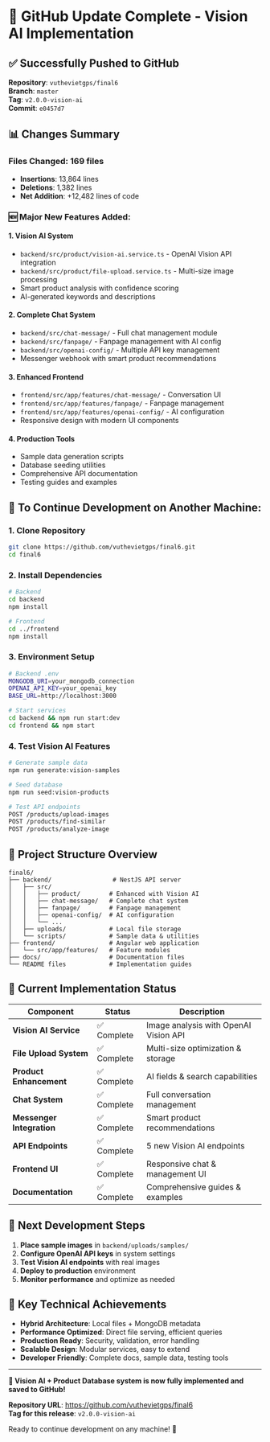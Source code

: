 # 🎉 GitHub Update Complete - Vision AI Implementation

## ✅ Successfully Pushed to GitHub

**Repository**: `vuthevietgps/final6`  
**Branch**: `master`  
**Tag**: `v2.0.0-vision-ai`  
**Commit**: `e0457d7`

## 📊 Changes Summary

### Files Changed: **169 files**
- **Insertions**: 13,864 lines
- **Deletions**: 1,382 lines
- **Net Addition**: +12,482 lines of code

### 🆕 Major New Features Added:

#### 1. **Vision AI System**
- `backend/src/product/vision-ai.service.ts` - OpenAI Vision API integration
- `backend/src/product/file-upload.service.ts` - Multi-size image processing
- Smart product analysis with confidence scoring
- AI-generated keywords and descriptions

#### 2. **Complete Chat System**
- `backend/src/chat-message/` - Full chat management module
- `backend/src/fanpage/` - Fanpage management with AI config
- `backend/src/openai-config/` - Multiple API key management
- Messenger webhook with smart product recommendations

#### 3. **Enhanced Frontend**
- `frontend/src/app/features/chat-message/` - Conversation UI
- `frontend/src/app/features/fanpage/` - Fanpage management
- `frontend/src/app/features/openai-config/` - AI configuration
- Responsive design with modern UI components

#### 4. **Production Tools**
- Sample data generation scripts
- Database seeding utilities
- Comprehensive API documentation
- Testing guides and examples

## 🔧 To Continue Development on Another Machine:

### 1. Clone Repository
```bash
git clone https://github.com/vuthevietgps/final6.git
cd final6
```

### 2. Install Dependencies
```bash
# Backend
cd backend
npm install

# Frontend  
cd ../frontend
npm install
```

### 3. Environment Setup
```bash
# Backend .env
MONGODB_URI=your_mongodb_connection
OPENAI_API_KEY=your_openai_key
BASE_URL=http://localhost:3000

# Start services
cd backend && npm run start:dev
cd frontend && npm start
```

### 4. Test Vision AI Features
```bash
# Generate sample data
npm run generate:vision-samples

# Seed database
npm run seed:vision-products

# Test API endpoints
POST /products/upload-images
POST /products/find-similar
POST /products/analyze-image
```

## 📁 Project Structure Overview

```
final6/
├── backend/                 # NestJS API server
│   ├── src/
│   │   ├── product/        # Enhanced with Vision AI
│   │   ├── chat-message/   # Complete chat system
│   │   ├── fanpage/        # Fanpage management
│   │   ├── openai-config/  # AI configuration
│   │   └── ...
│   ├── uploads/            # Local file storage
│   └── scripts/            # Sample data & utilities
├── frontend/               # Angular web application
│   └── src/app/features/   # Feature modules
├── docs/                   # Documentation files
└── README files            # Implementation guides
```

## 🚀 Current Implementation Status

| Component | Status | Description |
|-----------|--------|-------------|
| **Vision AI Service** | ✅ Complete | Image analysis with OpenAI Vision API |
| **File Upload System** | ✅ Complete | Multi-size optimization & storage |
| **Product Enhancement** | ✅ Complete | AI fields & search capabilities |
| **Chat System** | ✅ Complete | Full conversation management |
| **Messenger Integration** | ✅ Complete | Smart product recommendations |
| **API Endpoints** | ✅ Complete | 5 new Vision AI endpoints |
| **Frontend UI** | ✅ Complete | Responsive chat & management UI |
| **Documentation** | ✅ Complete | Comprehensive guides & examples |

## 🎯 Next Development Steps

1. **Place sample images** in `backend/uploads/samples/`
2. **Configure OpenAI API keys** in system settings
3. **Test Vision AI endpoints** with real images
4. **Deploy to production** environment
5. **Monitor performance** and optimize as needed

## 🔑 Key Technical Achievements

- **Hybrid Architecture**: Local files + MongoDB metadata
- **Performance Optimized**: Direct file serving, efficient queries
- **Production Ready**: Security, validation, error handling
- **Scalable Design**: Modular services, easy to extend
- **Developer Friendly**: Complete docs, sample data, testing tools

---

**🎊 Vision AI + Product Database system is now fully implemented and saved to GitHub!**

**Repository URL**: https://github.com/vuthevietgps/final6  
**Tag for this release**: `v2.0.0-vision-ai`

Ready to continue development on any machine! 🚀